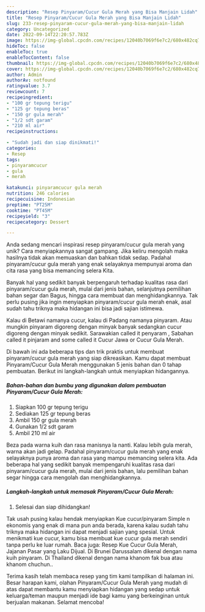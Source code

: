 ```yaml
---
description: "Resep Pinyaram/Cucur Gula Merah yang Bisa Manjain Lidah"
title: "Resep Pinyaram/Cucur Gula Merah yang Bisa Manjain Lidah"
slug: 233-resep-pinyaram-cucur-gula-merah-yang-bisa-manjain-lidah
category: Uncategorized
date: 2022-09-14T22:20:57.783Z
image: https://img-global.cpcdn.com/recipes/12040b7069f6e7c2/680x482cq70/pinyaramcucur-gula-merah-foto-resep-utama.jpg
hideToc: false
enableToc: true
enableTocContent: false
thumbnail: https://img-global.cpcdn.com/recipes/12040b7069f6e7c2/680x482cq70/pinyaramcucur-gula-merah-foto-resep-utama.jpg
cover: https://img-global.cpcdn.com/recipes/12040b7069f6e7c2/680x482cq70/pinyaramcucur-gula-merah-foto-resep-utama.jpg
author: Admin
authorAv: notfound
ratingvalue: 3.7
reviewcount: 7
recipeingredient:
- "100 gr tepung terigu"
- "125 gr tepung beras"
- "150 gr gula merah"
- "1/2 sdt garam"
- "210 ml air"
recipeinstructions:

- "Sudah jadi dan siap dinikmati!"
categories:
- Resep
tags:
- pinyaramcucur
- gula
- merah

katakunci: pinyaramcucur gula merah 
nutrition: 246 calories
recipecuisine: Indonesian
preptime: "PT25M"
cooktime: "PT45M"
recipeyield: "3"
recipecategory: Dessert

---
```





Anda sedang mencari inspirasi resep pinyaram/cucur gula merah yang unik? Cara menyiapkannya sangat gampang. Jika keliru mengolah maka hasilnya tidak akan memuaskan dan bahkan tidak sedap. Padahal pinyaram/cucur gula merah yang enak selayaknya mempunyai aroma dan cita rasa yang bisa memancing selera Kita.





Banyak hal yang sedikit banyak berpengaruh terhadap kualitas rasa dari pinyaram/cucur gula merah, mulai dari jenis bahan, selanjutnya pemilihan bahan segar dan Bagus, hingga cara membuat dan menghidangkannya. Tak perlu pusing jika ingin menyiapkan pinyaram/cucur gula merah enak,      asal sudah tahu triknya maka hidangan ini bisa jadi sajian istimewa.














Kalau di Betawi namanya cucur, kalau di Padang namanya pinyaram. Atau mungkin pinyaram digoreng dengan minyak banyak sedangkan cucur digoreng dengan minyak sedikit. Sarawakian called it penyaram , Sabahan called it pinjaram and some called it Cucur Jawa or Cucur Gula Merah.






Di bawah ini ada beberapa tips dan trik praktis untuk membuat pinyaram/cucur gula merah yang siap dikreasikan. Kamu dapat membuat Pinyaram/Cucur Gula Merah menggunakan 5 jenis bahan dan 0 tahap pembuatan. Berikut ini langkah-langkah untuk menyiapkan hidangannya.

<!--inarticleads1-->

##### Bahan-bahan dan bumbu yang digunakan dalam pembuatan Pinyaram/Cucur Gula Merah:

1. Siapkan 100 gr tepung terigu
1. Sediakan 125 gr tepung beras
1. Ambil 150 gr gula merah
1. Gunakan 1/2 sdt garam
1. Ambil 210 ml air


Beza pada warna kuih dan rasa manisnya la nanti. Kalau lebih gula merah, warna akan jadi gelap. Padahal pinyaram/cucur gula merah yang enak selayaknya punya aroma dan rasa yang mampu memancing selera kita. Ada beberapa hal yang sedikit banyak mempengaruhi kualitas rasa dari pinyaram/cucur gula merah, mulai dari jenis bahan, lalu pemilihan bahan segar hingga cara mengolah dan menghidangkannya. 

<!--inarticleads2-->

##### Langkah-langkah untuk memasak Pinyaram/Cucur Gula Merah:


1. Selesai dan siap dihidangkan!

Tak usah pusing kalau hendak menyiapkan Kue cucur/pinyaram Simple n ekonomis yang enak di mana pun anda berada, karena kalau sudah tahu triknya maka hidangan ini dapat menjadi sajian yang spesial. Untuk menikmati kue cucur, kamu bisa membuat kue cucur gula merah sendiri tanpa perlu ke luar rumah. Baca juga: Resep Kue Cucur Gula Merah, Jajanan Pasar yang Laku Dijual. Di Brunei Darussalam dikenal dengan nama kuih pinyaram. Di Thailand dikenal dengan nama khanom fak bua atau khanom chuchun.. 

Terima kasih telah membaca resep yang tim kami tampilkan di halaman ini. Besar harapan kami, olahan Pinyaram/Cucur Gula Merah yang mudah di atas dapat membantu kamu menyiapkan hidangan yang sedap untuk keluarga/teman maupun menjadi ide bagi kamu yang berkeinginan untuk berjualan makanan. Selamat mencoba!
